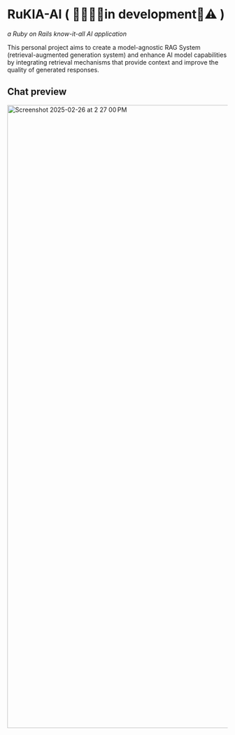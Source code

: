 # RuKIA-AI ( 🛑👷🏻‍♂️in development🚧⚠️ )

_a Ruby on Rails know-it-all AI application_

This personal project aims to create a model-agnostic RAG System (retrieval-augmented generation system) and enhance AI model capabilities by integrating retrieval mechanisms that provide context and improve the quality of generated responses.

 
## Chat preview
<img width="1420" alt="Screenshot 2025-02-26 at 2 27 00 PM" src="https://github.com/user-attachments/assets/7273ace7-701d-44e6-bf01-e83c93d4fa38" />
